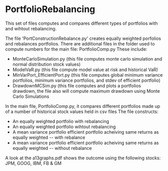 # PortfolioRebalancing


This set of files computes and compares different types of portfolios with and wihtout rebalancing.

The file 'PortConstructionRebalance.py' creates equally weighted porfolios and rebalances portfolios. 
There are additional files in the folder used to compute numbers for the main file: PortfolioComp.py
These include:

- MonteCarloSimulation.py (this file computes monte carlo simulation and normal distribution stock values)
- ModelVaR.py (this file compute model value at risk and historical VaR)
- MinVarPort_EfficientPort.py (this file computes global minimum variance portfolios, minimum variance portfolios, and stdev of efficient portfolio)
- DrawdownMCSim.py (this file computes and plots a portfolios drawdown, the file also will compute maximum drawdown using Monte Carlo Simulations

In the main file, PortfolioComp.py, it compares different portfolios made up of a number of historical stock values held in csv files
The file constructs:
- An equally weighted portfolio with rebalancing
- An equally weighted portfolio wihtout rebalancing
- A mean variance portfolio efficient portfolio acheiving same returns as equally weighted -- with rebalance
- A mean variance portfolio efficient portfolio acheiving same returns as equally weighted -- without rebalance

A look at the a13graphs.pdf shows the outcome using the following stocks:
JPM, GOOG, IBM, FB & GM

